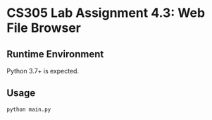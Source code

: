 # CS305 Lab Assignment 4.3: Web File Browser

## Runtime Environment

Python 3.7+ is expected.

## Usage

```bash
python main.py
```
